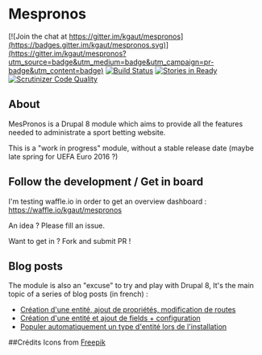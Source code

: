 Mespronos
=========

[![Join the chat at https://gitter.im/kgaut/mespronos](https://badges.gitter.im/kgaut/mespronos.svg)](https://gitter.im/kgaut/mespronos?utm_source=badge&utm_medium=badge&utm_campaign=pr-badge&utm_content=badge)
[![Build Status](https://travis-ci.org/kgaut/mespronos.svg?branch=8.x-1.x)](https://travis-ci.org/kgaut/mespronos)
[![Stories in Ready](https://badge.waffle.io/kgaut/mespronos.png?label=ready&title=Ready)](http://waffle.io/kgaut/mespronos)
[![Scrutinizer Code Quality](https://scrutinizer-ci.com/g/kgaut/mespronos/badges/quality-score.png?b=8.x-1.x)](https://scrutinizer-ci.com/g/kgaut/mespronos/?branch=8.x-1.x)

## About

MesPronos is a Drupal 8 module which aims to provide all the features needed to administrate a sport betting website.

This is a "work in progress" module, without a stable release date (maybe late spring for UEFA Euro 2016 ?)

## Follow the development / Get in board
I'm testing waffle.io in order to get an overview dashboard : https://waffle.io/kgaut/mespronos

An idea ? Please fill an issue.

Want to get in ? Fork and submit PR ! 

## Blog posts
The module is also an "excuse" to try and play with Drupal 8, It's the main topic of a series of blog posts (in french) : 

 - [Création d'une entité, ajout de propriétés, modification de routes](http://www.kgaut.net/journal/a-la-decouverte-de-drupal-8-1-ma-premiere-entite.html?utm_source=github&utm_medium=post1&utm_campaign=github-mespronos)
 - [Création d'une entité et ajout de fields + configuration](http://www.kgaut.net/journal/a-la-decouverte-de-drupal-8-2-creation-dune-entite-avec-fields.html?utm_source=github&utm_medium=post1&utm_campaign=github-mespronos)
 - [Populer automatiquement un type d'entité lors de l'installation](http://www.kgaut.net/journal/a-la-decouverte-de-drupal-8-3-populer-une-entitee-lors-de-linstallation.html?utm_source=github&utm_medium=post1&utm_campaign=github-mespronos)

##Crédits
Icons from [Freepik](http://www.freepik.com/) 
